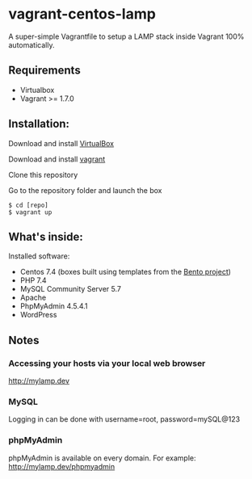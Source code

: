 # vagrant-centos-lamp

A super-simple Vagrantfile to setup a LAMP stack inside Vagrant 100% automatically.

Requirements
-----------

* Virtualbox
* Vagrant >= 1.7.0

Installation:
-------------

Download and install [VirtualBox](http://www.virtualbox.org/)

Download and install [vagrant](http://vagrantup.com/)

Clone this repository

Go to the repository folder and launch the box

    $ cd [repo]
    $ vagrant up


What's inside:
--------------

Installed software:

* Centos 7.4 (boxes built using templates from the [Bento project](https://app.vagrantup.com/bento/boxes/centos-7.4))
* PHP 7.4
* MySQL Community Server 5.7
* Apache
* PhpMyAdmin 4.5.4.1
* WordPress

Notes
-----


### Accessing your hosts via your local web browser

http://mylamp.dev

### MySQL

Logging in can be done with username=root, password=mySQL@123

### phpMyAdmin

phpMyAdmin is available on every domain. For example:
  http://mylamp.dev/phpmyadmin

